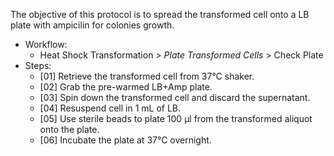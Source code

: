 The objective of this protocol is to spread the transformed cell onto a LB plate with ampicilin for colonies growth.

- Workflow:
  - Heat Shock Transformation > *Plate Transformed Cells* > Check Plate
- Steps:
  - [01] Retrieve the transformed cell from 37°C shaker.
  - [02] Grab the pre-warmed LB+Amp plate.
  - [03] Spin down the transformed cell and discard the supernatant.
  - [04] Resuspend cell in 1 mL of LB.
  - [05] Use sterile beads to plate 100 µl from the transformed aliquot onto the plate. 
  - [06] Incubate the plate at 37°C overnight.